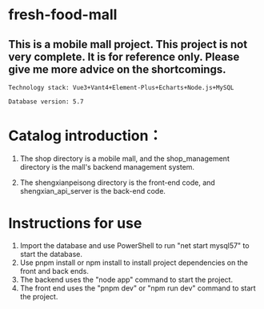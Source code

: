 # fresh-food-mall
##  This is a mobile mall project. This project is not very complete. It is for reference only. Please give me more advice on the shortcomings.

```
Technology stack: Vue3+Vant4+Element-Plus+Echarts+Node.js+MySQL
```

```
Database version: 5.7
```

# Catalog introduction：

1. The shop directory is a mobile mall, and the shop_management directory is the mall's backend management system.

2. The shengxianpeisong directory is the front-end code, and shengxian_api_server is the back-end code.

# Instructions for use

1. Import the database and use PowerShell to run "net start mysql57" to start the database.
2. Use pnpm install or npm install to install project dependencies on the front and back ends.
3. The backend uses the "node app" command to start the project.
4. The front end uses the "pnpm dev" or "npm run dev" command to start the project.